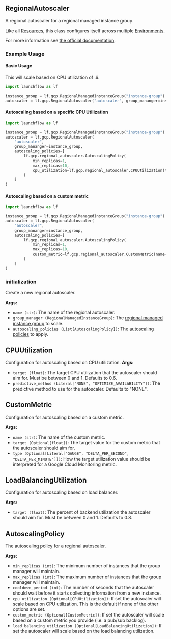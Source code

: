 ## RegionalAutoscaler

A regional autoscaler for a regional managed instance group.

Like all [Resources](/docs/concepts/resources), this class configures itself across multiple [Environments](/docs/concepts/environments).

For more information see [the official documentation](https://cloud.google.com/compute/docs/autoscaler).

### Example Usage

#### Basic Usage

This will scale based on CPU utilization of .6.

```python
import launchflow as lf

instance_group = lf.gcp.RegionalManagedInstanceGroup("instance-group")
autoscaler = lf.gcp.RegionalAutoscaler("autoscaler", group_mananger=instance_group)
```

#### Autoscaling based on a specific CPU Utilization

```python
import launchflow as lf

instance_group = lf.gcp.RegionalManagedInstanceGroup("instance-group")
autoscaler = lf.gcp.RegionalAutoscaler(
    "autoscaler",
    group_mananger=instance_group,
    autoscaling_policies=[
        lf.gcp.regional_autoscaler.AutoscalingPolicy(
            min_replicas=1,
            max_replicas=10,
            cpu_utilization=lf.gcp.regional_autoscaler.CPUUtilization(target=0.8)
        )
    ]
)
```

#### Autoscaling based on a custom metric

```python
import launchflow as lf

instance_group = lf.gcp.RegionalManagedInstanceGroup("instance-group")
autoscaler = lf.gcp.RegionalAutoscaler(
    "autoscaler",
    group_mananger=instance_group,
    autoscaling_policies=[
        lf.gcp.regional_autoscaler.AutoscalingPolicy(
            min_replicas=1,
            max_replicas=10,
            custom_metric=lf.gcp.regional_autoscaler.CustomMetric(name="my-custom-metric", target=100)
        )
    ]
)
```

### initialization

Create a new regional autoscaler.

**Args:**
- `name (str)`: The name of the regional autoscaler.
- `group_manager (RegionalManagedInstanceGroup)`: The [regional managed instance group](/reference/gcp-resources/regional-managed-instance-group) to scale.
- `autoscaling_policies (List[AutoscalingPolicy])`: The [autoscaling policies](#autoscaling-policy) to apply.

## CPUUtilization

Configuration for autoscaling based on CPU utilization.
**Args:**
- `target (float)`: The target CPU utilization that the autoscaler should aim for. Must be between 0 and 1. Defaults to 0.6.
- `predictive_method (Literal["NONE", "OPTIMIZE_AVAILABILITY"])`: The predictive method to use for the autoscaler. Defaults to "NONE".

## CustomMetric

Configuration for autoscaling based on a custom metric.

**Args:**
- `name (str)`: The name of the custom metric.
- `target (Optional[float])`: The target value for the custom metric that the autoscaler should aim for.
- `type (Optional[Literal["GAUGE", "DELTA_PER_SECOND", "DELTA_PER_MINUTE"]])`: How the target utilization value should be interpreted for a Google Cloud Monitoring metric.

## LoadBalancingUtilization

Configuration for autoscaling based on load balancer.

**Args:**
- `target (float)`: The percent of backend utilization the autoscaler should aim for. Must be between 0 and 1. Defaults to 0.8.

## AutoscalingPolicy

The autoscaling policy for a regional autoscaler.

**Args:**
- `min_replicas (int)`: The minimum number of instances that the group manager will maintain.
- `max_replicas (int)`: The maximum number of instances that the group manager will maintain.
- `cooldown_period (int)`: The number of seconds that the autoscaler should wait before it starts collecting information from a new instance.
- `cpu_utilization (Optional[CPUUtilization])`: If set the autoscaler will scale based on CPU utilization. This is the default if none of the other options are set.
- `custom_metric (Optional[CustomMetric])`: If set the autoscaler will scale based on a custom metric you provide (i.e. a pub/sub backlog).
- `load_balancing_utilization (Optional[LoadBalancingUtilization])`: If set the autoscaler will scale based on the load balancing utilization.
